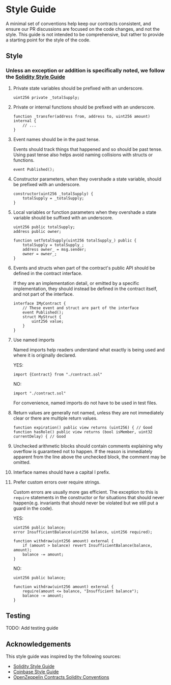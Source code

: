 # Style Guide

A minimal set of conventions help keep our contracts consistent, and ensure our PR discussions are focused on the code changes, and not the style.
This guide is not intended to be comprehensive, but rather to provide a starting point for the style of the code.

## Style

### Unless an exception or addition is specifically noted, we follow the [Solidity Style Guide](https://docs.soliditylang.org/en/latest/style-guide.html)

1. Private state variables should be prefixed with an underscore.

    ```solidity
    uint256 private _totalSupply;
    ```

1. Private or internal functions should be prefixed with an underscore.

    ```solidity
    function _transfer(address from, address to, uint256 amount) internal {
        // ...
    }
    ```

1. Event names should be in the past tense.

    Events should track things that happened and so should be past tense. Using past tense also helps avoid naming collisions with structs or functions.

    ```solidity
    event Published();
    ```

1. Constructor parameters, when they overshade a state variable, should be prefixed with an underscore.

    ```solidity
    constructor(uint256 _totalSupply) {
        totalSupply = _totalSupply;
    }
    ```

1. Local variables or function parameters when they overshade a state variable should be suffixed with an underscore.

    ```solidity
    uint256 public totalSupply;
    address public owner;

    function setTotalSupply(uint256 totalSupply_) public {
        totalSupply = totalSupply_;
        address owner_ = msg.sender;
        owner = owner_;
    }
    ```

1. Events and structs when part of the contract's public API should be defined in the contract interface.

    If they are an implementation detail, or emitted by a specific implementation, they should instead be defined in the contract itself, and not part of the interface.
    ```solidity
    interface IMyContract {
        // These event and struct are part of the interface
        event Published();
        struct MyStruct {
            uint256 value;
        }
    }
    ```

1. Use named imports

    Named imports help readers understand what exactly is being used and where it is originally declared.

    YES:

    ```solidity
    import {Contract} from "./contract.sol"
    ```

    NO:

    ```solidity
    import "./contract.sol"
    ```

    For convenience, named imports do not have to be used in test files.

1. Return values are generally not named, unless they are not immediately clear or there are multiple return values.

    ```solidity
    function expiration() public view returns (uint256) { // Good
    function hasRole() public view returns (bool isMember, uint32 currentDelay) { // Good
    ```

1. Unchecked arithmetic blocks should contain comments explaining why overflow is guaranteed not to happen. If the reason is immediately apparent from the line above the unchecked block, the comment may be omitted.

1. Interface names should have a capital I prefix.

1. Prefer custom errors over require strings.

    Custom errors are usually more gas efficient. The exception to this is `require` statements in the constructor or for situations that should never happen(e.g. invariants that should never be violated but we still put a guard in the code).

    YES:

    ``` solidity
    uint256 public balance;
    error InsufficientBalance(uint256 balance, uint256 required);

    function withdraw(uint256 amount) external {
        if (amount > balance) revert InsufficientBalance(balance, amount);
        balance -= amount;
    }
    ```

    NO:

    ```solidity
    uint256 public balance;

    function withdraw(uint256 amount) external {
        require(amount <= balance, "Insufficient balance");
        balance -= amount;
    }
    ```

## Testing

TODO: Add testing guide

## Acknowledgements

This style guide was inspired by the following sources:

- [Solidity Style Guide](https://docs.soliditylang.org/en/latest/style-guide.html)
- [Coinbase Style Guide](https://github.com/coinbase/solidity-style-guide/blob/main/README.md)
- [OpenZeppelin Contracts Solidity Conventions](https://github.com/OpenZeppelin/openzeppelin-contracts/blob/master/GUIDELINES.md#solidity-conventions)

